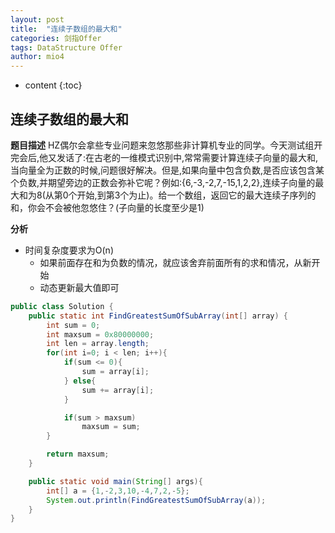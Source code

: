 ```yaml
---
layout: post
title:  "连续子数组的最大和"
categories: 剑指Offer  
tags: DataStructure Offer 
author: mio4
---
```


* content
{:toc}




## 连续子数组的最大和

**题目描述**
HZ偶尔会拿些专业问题来忽悠那些非计算机专业的同学。今天测试组开完会后,他又发话了:在古老的一维模式识别中,常常需要计算连续子向量的最大和,当向量全为正数的时候,问题很好解决。但是,如果向量中包含负数,是否应该包含某个负数,并期望旁边的正数会弥补它呢？例如:{6,-3,-2,7,-15,1,2,2},连续子向量的最大和为8(从第0个开始,到第3个为止)。给一个数组，返回它的最大连续子序列的和，你会不会被他忽悠住？(子向量的长度至少是1)

**分析**

 - 时间复杂度要求为O(n)
   - 如果前面存在和为负数的情况，就应该舍弃前面所有的求和情况，从新开始
   - 动态更新最大值即可   


```java 
public class Solution {
	public static int FindGreatestSumOfSubArray(int[] array) {
		int sum = 0;
		int maxsum = 0x80000000;
		int len = array.length;
		for(int i=0; i < len; i++){
			if(sum <= 0){
				sum = array[i];
			} else{
				sum += array[i];
			}

			if(sum > maxsum)
				maxsum = sum;
		}

		return maxsum;
	}

	public static void main(String[] args){
		int[] a = {1,-2,3,10,-4,7,2,-5};
		System.out.println(FindGreatestSumOfSubArray(a));
	}
}

```

